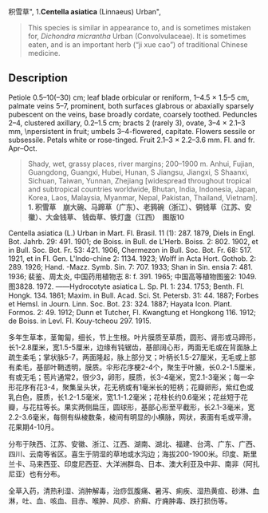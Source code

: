 积雪草",
1.**Centella asiatica** (Linnaeus) Urban",

> This species is similar in appearance to, and is sometimes mistaken for, *Dichondra* *micrantha* Urban (Convolvulaceae). It is sometimes eaten, and is an important herb (“ji xue cao”) of traditional Chinese medicine.

## Description
Petiole 0.5–10(–30) cm; leaf blade orbicular or reniform, 1–4.5 × 1.5–5 cm, palmate veins 5–7, prominent, both surfaces glabrous or abaxially sparsely pubescent on the veins, base broadly cordate, coarsely toothed. Peduncles 2–4, clustered axillary, 0.2–1.5 cm; bracts 2 (rarely 3), ovate, 3–4 × 2.1–3 mm,  &#x0D;\npersistent in fruit; umbels 3–4-flowered, capitate. Flowers sessile or subsessile. Petals white or rose-tinged. Fruit 2.1–3 × 2.2–3.6 mm. Fl. and fr. Apr–Oct.

> Shady, wet, grassy places, river margins; 200–1900 m. Anhui, Fujian, Guangdong, Guangxi, Hubei, Hunan, S Jiangsu, Jiangxi, S Shaanxi, Sichuan, Taiwan, Yunnan, Zhejiang [widespread throughout tropical and subtropical countries worldwide, Bhutan, India, Indonesia, Japan, Korea, Laos, Malaysia, Myanmar, Nepal, Pakistan, Thailand, Vietnam].
**1. 积雪草　崩大碗、马蹄草（广东）、老鸦碗（浙江）、铜钱草（江苏、安徽）、大金钱草、 钱齿草、铁灯盏（江西）　图版10**

Centella asiatica (L.) Urban in Mart. Fl. Brasil. 11 (1): 287. 1879, Diels in Engl. Bot. Jahrb. 29: 491. 1901; de Boiss. in Bull. de L'Herb. Boiss. 2: 802. 1902, et in Bull. Soc. Bot. Fr. 53: 421. 1906, Chermezon in Bull. Soc. Bot. Fr. 68: 517. 1921, et in Fl. Gen. L'Indo-chine 2: 1134. 1923; Wolff in Acta Hort. Gothob. 2: 289. 1926; Hand. -Mazz. Symb. Sin. 7: 707. 1933; Shan in Sin. ensia 7: 481. 1936; 裴鉴、周太炎, 中国药用植物志 8: f. 391. 1965; 中国高等植物图鉴2: 1049. 图3828. 1972. ——Hydrocotyte asiatica L. Sp. Pl. 1: 234. 1753; Benth. Fl. Hongk. 134. 1861; Maxim. in Bull. Acad. Sci. St. Petersb. 31: 44. 1887; Forbes et Hemsl. in Journ. Linn. Soc. Bot. 23: 324. 1887; Hayata Icon. Plant. Formos. 2: 49. 1912; Dunn et Tutcher, Fl. Kwangtung et Hongkong 116. 1912; de Boiss. in Levl. Fl. Kouy-tcheou 297. 1915.

多年生草本，茎匍匐，细长，节上生根。叶片膜质至草质，圆形、肾形或马蹄形，长1-2.8厘米，宽1.5-5厘米，边缘有钝锯齿，基部阔心形，两面无毛或在背面脉上疏生柔毛；掌状脉5-7，两面隆起，脉上部分叉；叶柄长1.5-27厘米，无毛或上部有柔毛，基部叶鞘透明，膜质。伞形花序梗2-4个，聚生于叶腋，长0.2-1.5厘米，有或无毛；苞片通常2，很少3，卵形，膜质，长3-4毫米，宽2.1-3毫米；每一伞形花序有花3-4，聚集呈头状，花无柄或有1毫米长的短柄；花瓣卵形，紫红色或乳白色，膜质，长1.2-1.5毫米，宽1.1-1.2毫米；花柱长约0.6毫米；花丝短于花瓣，与花柱等长。果实两侧扁压，圆球形，基部心形至平截形，长2.1-3毫米，宽2.2-3.6毫米，每侧有纵棱数条，棱间有明显的小横脉，网状，表面有毛或平滑。花果期4-10月。

分布于陕西、江苏、安徽、浙江、江西、湖南、湖北、福建、台湾、广东、广西、四川、云南等省区。喜生于阴湿的草地或水沟边；海拔200-1900米。印度、斯里兰卡、马来西亚、印度尼西亚、大洋洲群岛、日本、澳大利亚及中非、南非（阿扎尼亚）也有分布。

全草入药，清热利湿、消肿解毒，治痧氙腹痛、暑泻、痢疾、湿热黄疸、砂淋、血淋，吐、血、咳血、目赤、喉肿、风疹、疥癣、疔痈肿毒、跌打损伤等。
